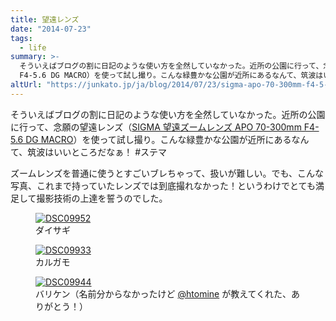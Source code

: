 ```yaml
---
title: 望遠レンズ
date: "2014-07-23"
tags:
  - life
summary: >-
  そういえばブログの割に日記のような使い方を全然していなかった。近所の公園に行って、念願の望遠レンズ（SIGMA 望遠ズームレンズ APO 70-300mm
  F4-5.6 DG MACRO）を使って試し撮り。こんな緑豊かな公園が近所にあるなんて、筑波はいいところだなぁ！
altUrl: "https://junkato.jp/ja/blog/2014/07/23/sigma-apo-70-300mm-f4-5-6-dg-macro"
---
```


そういえばブログの割に日記のような使い方を全然していなかった。近所の公園に行って、念願の望遠レンズ（[SIGMA 望遠ズームレンズ APO 70-300mm F4-5.6 DG MACRO](http://www.amazon.co.jp/gp/product/B000ALLMI8/ref=as_li_ss_tl?ie=UTF8&camp=247&creative=7399&creativeASIN=B000ALLMI8&linkCode=as2&tag=dmjp07-22)）を使って試し撮り。こんな緑豊かな公園が近所にあるなんて、筑波はいいところだなぁ！ #ステマ

ズームレンズを普通に使うとすごいブレちゃって、扱いが難しい。でも、こんな写真、これまで持っていたレンズでは到底撮れなかった！というわけでとても満足して撮影技術の上達を誓うのでした。

<figure>
  <a href="/images/DSC09952.jpg"><img src="/images/DSC09952-1024x680.jpg" alt="DSC09952" /></a>
  <figcaption>ダイサギ</figcaption>
</figure>

<figure>
  <a href="/images/DSC09933.jpg"><img src="/images/DSC09933-1024x680.jpg" alt="DSC09933" /></a>
  <figcaption>カルガモ</figcaption>
</figure>

<figure>
  <a href="/images/DSC09944.jpg"><img src="/images/DSC09944-1024x680.jpg" alt="DSC09944" /></a>
  <figcaption>バリケン（名前分からなかったけど <a href="https://twitter.com/htomine">@htomine</a> が教えてくれた、ありがとう！）</figcaption>
</figure>
